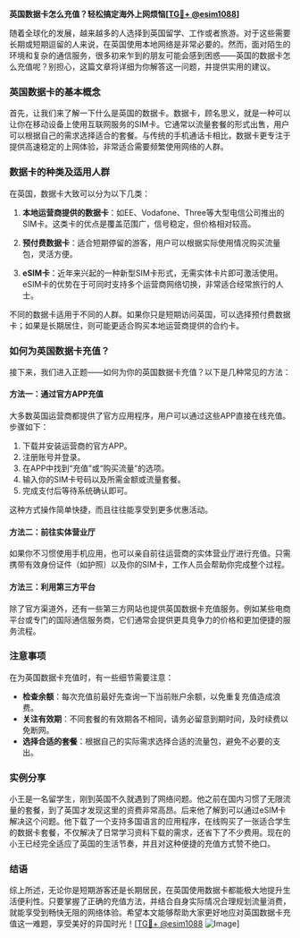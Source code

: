 **英国数据卡怎么充值？轻松搞定海外上网烦恼[[TG💪+ @esim1088](https://t.me/s/esim1088)]**

随着全球化的发展，越来越多的人选择到英国留学、工作或者旅游。对于这些需要长期或短期逗留的人来说，在英国使用本地网络是非常必要的。然而，面对陌生的环境和复杂的通信服务，很多初来乍到的朋友可能会感到困惑——英国的数据卡怎么充值呢？别担心，这篇文章将详细为你解答这一问题，并提供实用的建议。

### 英国数据卡的基本概念

首先，让我们来了解一下什么是英国的数据卡。数据卡，顾名思义，就是一种可以让你在移动设备上使用互联网服务的SIM卡。它通常以流量套餐的形式出售，用户可以根据自己的需求选择适合的套餐。与传统的手机通话卡相比，数据卡更专注于提供高速稳定的上网体验，非常适合需要频繁使用网络的人群。

### 数据卡的种类及适用人群

在英国，数据卡大致可以分为以下几类：

1. **本地运营商提供的数据卡**：如EE、Vodafone、Three等大型电信公司推出的SIM卡。这类卡的优点是覆盖范围广，信号稳定，但价格相对较高。
   
2. **预付费数据卡**：适合短期停留的游客，用户可以根据实际使用情况购买流量包，灵活方便。

3. **eSIM卡**：近年来兴起的一种新型SIM卡形式，无需实体卡片即可激活使用。eSIM卡的优势在于可同时支持多个运营商网络切换，非常适合经常旅行的人士。

不同的数据卡适用于不同的人群。如果你只是短期访问英国，可以选择预付费数据卡；如果是长期居住，则可能更适合购买本地运营商提供的合约卡。

### 如何为英国数据卡充值？

接下来，我们进入正题——如何为你的英国数据卡充值？以下是几种常见的方法：

#### 方法一：通过官方APP充值

大多数英国运营商都提供了官方应用程序，用户可以通过这些APP直接在线充值。步骤如下：

1. 下载并安装运营商的官方APP。
2. 注册账号并登录。
3. 在APP中找到“充值”或“购买流量”的选项。
4. 输入你的SIM卡号码以及所需金额或流量套餐。
5. 完成支付后等待系统确认即可。

这种方式操作简单快捷，而且往往能享受到更多优惠活动。

#### 方法二：前往实体营业厅

如果你不习惯使用手机应用，也可以亲自前往运营商的实体营业厅进行充值。只需携带有效身份证件（如护照）以及你的SIM卡，工作人员会帮助你完成整个过程。

#### 方法三：利用第三方平台

除了官方渠道外，还有一些第三方网站也提供英国数据卡充值服务。例如某些电商平台或专门的国际通信服务商，它们通常会提供更具竞争力的价格和更加便捷的服务流程。

### 注意事项

在为英国数据卡充值时，有一些细节需要注意：

- **检查余额**：每次充值前最好先查询一下当前账户余额，以免重复充值造成浪费。
- **关注有效期**：不同套餐的有效期各不相同，请务必留意到期时间，及时续费以免断网。
- **选择合适的套餐**：根据自己的实际需求选择合适的流量包，避免不必要的支出。

### 实例分享

小王是一名留学生，刚到英国不久就遇到了网络问题。他之前在国内习惯了无限流量的套餐，到了英国才发现这里的资费非常高昂。后来他了解到可以通过eSIM卡解决这个问题。他下载了一个支持多国语言的应用程序，在线购买了一张适合学生的数据卡套餐，不仅解决了日常学习资料下载的需求，还省下了不少费用。现在的小王已经完全适应了英国的生活节奏，并且对这种便捷的充值方式赞不绝口。

### 结语

综上所述，无论你是短期游客还是长期居民，在英国使用数据卡都能极大地提升生活便利性。只要掌握了正确的充值方法，并结合自身实际情况合理规划流量消费，就能享受到畅快无阻的网络体验。希望本文能够帮助大家更好地应对英国数据卡充值这一难题，享受美好的异国时光！[[TG💪+ @esim1088](https://t.me/s/esim1088) ![Image](https://i.postimg.cc/4NQfJmqS/Snipaste-2025-05-13-00-14-12.png)]